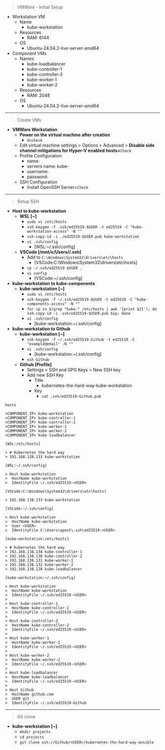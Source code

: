 > VMWare - Initial Setup

- Workstation VM
	- Name
		- kube-workstation
	- Resources
		- RAM: 6144
	- OS
		- Ubuntu-24.04.2-live-server-amd64
- Component VMs
	- Names
		- kube-loadbalancer
		- kube-controller-1
		- kube-controller-2
		- kube-worker-1
		- kube-worker-2
	- Resources
		- RAM: 2048
	- OS
		- Ubuntu-24.04.2-live-server-amd64
* * *
> Create VMs

- **VMWare Workstation**
	- **Power on the virtual machine after creation**
		- `Uncheck`
	- Edit virtual machine settings > Options > Advanced > **Disable side channel mitigations for Hyper-V enabled hosts=**`Check`
	- Profile Configuration
		- name: <USER>
		- servers name: kube-<COMPONENT>
		- username: <USER>
		- password: <PASSWORD>
	- SSH Configuration
		- Install OpenSSH Server=`Check`
* * *
> Setup SSH

- **Host to kube-workstation**
	- **WSL [~]**
		- `sudo vi /etc/hosts`
		- `ssh-keygen -f .ssh/ed25519-$USER -t ed25519 -C "kube-workstation-access" -N ""`
		- `ssh-copy-id -i ./ed25519-$USER.pub kube-workstation`
		- `vi .ssh/config`
			- [WSL:~/.ssh/config]
	- **VSCode [/mnt/c/Users/<USER>/.ssh]**
		- Add to `C:\Windows\System32\drivers\etc\hosts`
			- [VSCode:C:\Windows\System32\drivers\etc\hosts]
		- `cp ~/.ssh/ed25519-$USER .`
		- `vi config`
			- [VSCode:~/.ssh/config]
- **kube-workstation to kube-components**
	- **kube-workstation [~]**
 		- `sudo vi /etc/hosts`
		- `ssh-keygen -f ~/.ssh/ed25519-$USER -t ed25519 -C "kube-components-access" -N ""`
		- `for ip in $(grep "kube-" /etc/hosts | awk '{print $2}'); do ssh-copy-id -i .ssh/ed25519-$USER.pub $ip; done`
		- `vi .ssh/config`
			- [kube-workstation:~/.ssh/config]
- **kube-workstation to Github**
	- **kube-workstation [~]**
		- `ssh-keygen -f ~/.ssh/ed25519-Github -t ed25519 -C "example@email" -N ""`
		- `vi .ssh/config`
			- [kube-workstation:~/.ssh/config]
		- `ssh Github`
	- **Github [Profile]**
		- Settings > SSH and GPG Keys > New SSH key
		- Add new SSH Key
			- Title
				- kubernetes-the-hard-way-kube-workstation
			- Key
				- `cat .ssh/ed25519-Github.pub`
```
hosts

<COMPONENT_IP> kube-workstation
<COMPONENT_IP> kube-controller-1
<COMPONENT_IP> kube-controller-2
<COMPONENT_IP> kube-worker-1
<COMPONENT_IP> kube-worker-2
<COMPONENT_IP> kube-loadbalancer
```
```
[WSL:/etc/hosts]

> # Kubernetes the hard way
> 192.168.138.133 kube-workstation

[WSL:~/.ssh/config]

> Host kube-workstation
>  HostName kube-workstation
>  IdentityFile ~/.ssh/ed25519-<USER>
```
```
[VSCode:C:\Windows\System32\drivers\etc\hosts]

> 192.168.138.133 kube-workstation

[VSCode:~/.ssh/config]

> Host kube-workstation
>  HostName kube-workstation
>  User <USER>
>  IdentityFile C:\Users\apost\.ssh\ed25519-<USER>
```
```
[kube-workstation:/etc/hosts]

> # Kubernetes the hard way
> 192.168.138.134 kube-controller-1
> 192.168.138.130 kube-controller-2
> 192.168.138.131 kube-worker-1
> 192.168.138.132 kube-worker-2
> 192.168.138.128 kube-loadbalancer

[kube-workstation:~/.ssh/config]

> Host kube-workstation
>  HostName kube-workstation
>  IdentityFile ~/.ssh/ed25519-<USER>
>
> Host kube-controller-1
>  HostName kube-controller-1
>  IdentityFile ~/.ssh/ed25519-<USER>
>
> Host kube-controller-2
>  HostName kube-controller-2
>  IdentityFile ~/.ssh/ed25519-<USER>
>
> Host kube-worker-1
>  HostName kube-worker-1
>  IdentityFile ~/.ssh/ed25519-<USER>
>
> Host kube-worker-2
>  HostName kube-worker-2
>  IdentityFile ~/.ssh/ed25519-<USER>
>
> Host kube-loadbalancer
>  HostName kube-loadbalancer
>  IdentityFile ~/.ssh/ed25519-<USER>
>
> Host Github
>  HostName github.com
>  USER git
>  IdentityFile ~/.ssh/ed25519-Github
```
* * *
> Git clone

- **kube-workstation [~]**
	- `mkdir projects`
	- `cd projects`
	- `git clone ssh://Github/<USER>/kubernetes-the-hard-way-ansible`